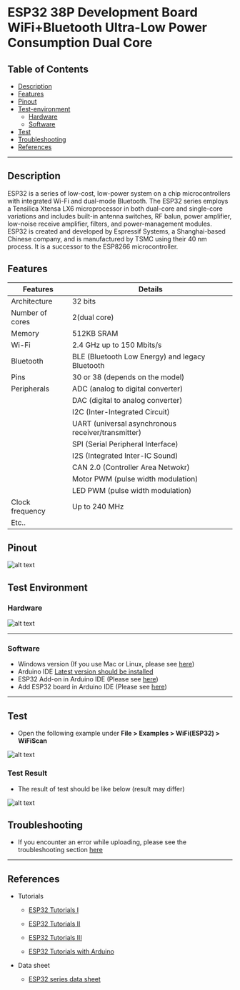 # ESP32 38P Development Board WiFi+Bluetooth Ultra-Low Power Consumption Dual Core

## Table of Contents

-   [Description](#description)
-   [Features](#features)
-   [Pinout](#pinout)
-   [Test-environment](#test-environment)
    -   [Hardware](#hardware)
    -   [Software](#software)
-   [Test](#test)
-   [Troubleshooting](#troubleshooting)
-   [References](#references)

---

## Description

ESP32 is a series of low-cost, low-power system on a chip microcontrollers with integrated Wi-Fi and dual-mode Bluetooth. The ESP32 series employs a Tensilica Xtensa LX6 microprocessor in both dual-core and single-core variations and includes built-in antenna switches, RF balun, power amplifier, low-noise receive amplifier, filters, and power-management modules. ESP32 is created and developed by Espressif Systems, a Shanghai-based Chinese company, and is manufactured by TSMC using their 40 nm process. It is a successor to the ESP8266 microcontroller.

## Features

| Features        | Details                                            |
| --------------- | -------------------------------------------------- |
| Architecture    | 32 bits                                            |
| Number of cores | 2(dual core)                                       |
| Memory          | 512KB SRAM                                         |
| Wi-Fi           | 2.4 GHz up to 150 Mbits/s                          |
| Bluetooth       | BLE (Bluetooth Low Energy) and legacy Bluetooth    |
| Pins            | 30 or 38 (depends on the model)                    |
| Peripherals     | ADC (analog to digital converter)                  |
|                 | DAC (digital to analog converter)                  |
|                 | I2C (Inter-Integrated Circuit)                     |
|                 | UART (universal asynchronous receiver/transmitter) |
|                 | SPI (Serial Peripheral Interface)                  |
|                 | I2S (Integrated Inter-IC Sound)                    |
|                 | CAN 2.0 (Controller Area Netwokr)                  |
|                 | Motor PWM (pulse width modulation)                 |
|                 | LED PWM (pulse width modulation)                   |
| Clock frequency | Up to 240 MHz                                      |
| Etc..           |                                                    |

## Pinout

![alt text](https://bit.ly/3eJg3QD 'pinout')

## Test Environment

### Hardware

![alt text](https://bit.ly/3tlr7aS 'ESP32-38p')

---

### Software

-   Windows version (If you use Mac or Linux, please see [here](http://bit.ly/3tmXwxF))
-   Arduino IDE [Latest version should be installed](https://www.arduino.cc/en/software)
-   ESP32 Add-on in Arduino IDE (Please see [here](http://bit.ly/2UnFLxy))
-   Add ESP32 board in Arduino IDE (Please see [here](http://bit.ly/3tmXwxF))

---

## Test

-   Open the following example under <b>File > Examples > WiFi(ESP32) > WiFiScan</b>

![alt text](https://bit.ly/2Ozqcoy 'example')

### Test Result

-   The result of test should be like below (result may differ)

![alt text](https://bit.ly/3ls1xyk 'result')

## Troubleshooting

-   If you encounter an error while uploading, please see the troubleshooting section [here](http://bit.ly/3tmXwxF)

---

## References

-   Tutorials

    -   [ESP32 Tutorials I](https://randomnerdtutorials.com/getting-started-with-esp32/)

    -   [ESP32 Tutorials II](https://randomnerdtutorials.com/installing-the-esp32-board-in-arduino-ide-windows-instructions/)

    -   [ESP32 Tutorials III](http://esp32.net/)

    -   [ESP32 Tutorials with Arduino](https://www.dfrobot.com/blog-964.html)

-   Data sheet
    -   [ESP32 series data sheet](https://www.mouser.com/datasheet/2/891/esp-wroom-32_datasheet_en-1223836.pdf)
